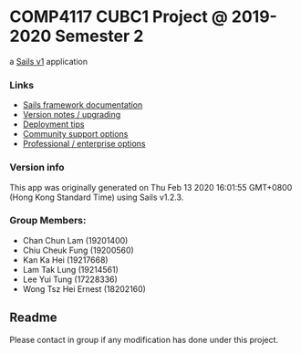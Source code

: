 # COMP4117 CUBC1 Project @ 2019-2020 Semester 2

a [Sails v1](https://sailsjs.com) application


### Links

+ [Sails framework documentation](https://sailsjs.com/get-started)
+ [Version notes / upgrading](https://sailsjs.com/documentation/upgrading)
+ [Deployment tips](https://sailsjs.com/documentation/concepts/deployment)
+ [Community support options](https://sailsjs.com/support)
+ [Professional / enterprise options](https://sailsjs.com/enterprise)


### Version info

This app was originally generated on Thu Feb 13 2020 16:01:55 GMT+0800 (Hong Kong Standard Time) using Sails v1.2.3.

### Group Members: 

+ Chan Chun Lam (19201400)
+ Chiu Cheuk Fung (19200560)
+ Kan Ka Hei (19217668)
+ Lam Tak Lung (19214561) 
+ Lee Yui Tung (17228336)
+ Wong Tsz Hei Ernest (18202160)

## Readme

Please contact in group if any modification has done under this project.

<!-- Internally, Sails used [`sails-generate@1.16.13`](https://github.com/balderdashy/sails-generate/tree/v1.16.13/lib/core-generators/new). -->



<!--
Note:  Generators are usually run using the globally-installed `sails` CLI (command-line interface).  This CLI version is _environment-specific_ rather than app-specific, thus over time, as a project's dependencies are upgraded or the project is worked on by different developers on different computers using different versions of Node.js, the Sails dependency in its package.json file may differ from the globally-installed Sails CLI release it was originally generated with.  (Be sure to always check out the relevant [upgrading guides](https://sailsjs.com/upgrading) before upgrading the version of Sails used by your app.  If you're stuck, [get help here](https://sailsjs.com/support).)
-->

